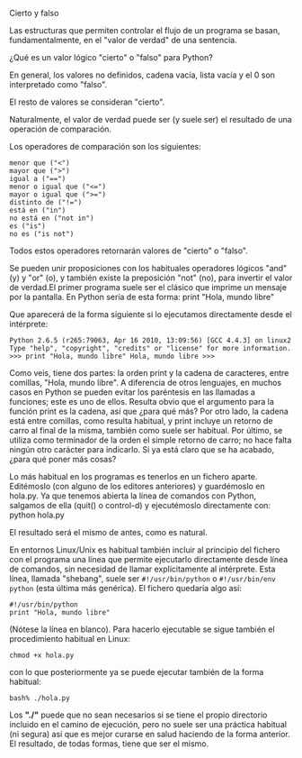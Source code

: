 Cierto y falso

Las estructuras que permiten controlar el flujo de un programa se basan, fundamentalmente, en el "valor de verdad" de una sentencia.

¿Qué es un valor lógico "cierto" o "falso" para Python?

En general, los valores no definidos, cadena vacía, lista vacía y el 0 son interpretado como "falso".

El resto de valores se consideran "cierto".

Naturalmente, el valor de verdad puede ser (y suele ser) el resultado de una operación de comparación.

Los operadores de comparación son los siguientes:

    menor que ("<")
    mayor que (">")
    igual a ("==")
    menor o igual que ("<=")
    mayor o igual que (">=")
    distinto de ("!=")
    está en ("in")
    no está en ("not in")
    es ("is")
    no es ("is not")

Todos estos operadores retornarán valores de "cierto" o "falso".

Se pueden unir proposiciones con los habituales operadores lógicos "and" (y) y "or" (o), y también existe la preposición "not" (no), para invertir el valor de verdad.El primer programa suele ser el clásico que imprime un mensaje por la pantalla. En Python sería de esta forma:
print "Hola, mundo libre"

Que aparecerá de la forma siguiente si lo ejecutamos directamente desde el intérprete:

`Python 2.6.5 (r265:79063, Apr 16 2010, 13:09:56) [GCC 4.4.3] on linux2 Type "help", "copyright", "credits" or "license" for more information. >>> print "Hola, mundo libre" Hola, mundo libre >>>`

Como veis, tiene dos partes: la orden print y la cadena de caracteres, entre comillas, "Hola, mundo libre". A diferencia de otros lenguajes, en muchos casos en Python se pueden evitar los paréntesis en las llamadas a funciones; este es uno de ellos. Resulta obvio que el argumento para la función print es la cadena, así que ¿para qué más? Por otro lado, la cadena está entre comillas, como resulta habitual, y print incluye un retorno de carro al final de la misma, también como suele ser habitual. Por último, se utiliza como terminador de la orden el simple retorno de carro; no hace falta ningún otro carácter para indicarlo. Si ya está claro que se ha acabado, ¿para qué poner más cosas?

Lo más habitual en los programas es tenerlos en un fichero aparte. Editémoslo (con alguno de los editores anteriores) y guardémoslo en hola.py. Ya que tenemos abierta la línea de comandos con Python, salgamos de ella (quit() o control-d) y ejecutémoslo directamente con:
python hola.py

El resultado será el mismo de antes, como es natural.

En entornos Linux/Unix es habitual también incluir al principio del fichero con el programa una línea que permite ejecutarlo directamente desde línea de comandos, sin necesidad de llamar explícitamente al intérprete. Esta línea, llamada "shebang", suele ser `#!/usr/bin/python` o `#!/usr/bin/env python` (esta última más genérica). El fichero quedaría algo así:

    #!/usr/bin/python
    print "Hola, mundo libre"

(Nótese la línea en blanco). Para hacerlo ejecutable se sigue también el procedimiento habitual en Linux:

`chmod +x hola.py`

con lo que posteriormente ya se puede ejecutar también de la forma habitual:

`bash% ./hola.py`

Los **"./"** puede que no sean necesarios si se tiene el propio directorio incluido en el camino de ejecución, pero no suele ser una práctica habitual (ni segura) así que es mejor curarse en salud haciendo de la forma anterior. El resultado, de todas formas, tiene que ser el mismo.
